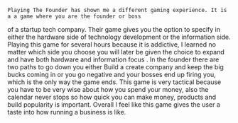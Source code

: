 	Playing The Founder has shown me a different gaming experience. It is a a game where you are the founder or boss 
  of a startup tech company. Their game gives you the option to specify in either the hardware side of technology 
  development or the information side. Playing this game for several hours because it is addictive, I learned no matter 
  which side you choose you will later be given the choice to expand and have both hardware and information focus . 
  In the founder there are two paths to go down you either Build a create company and keep the big bucks coming in or you 
  go negative and your bosses end up firing you, which is the only way the game ends. This game is very tactical 
  because you have to be very wise about how you spend your money, also the calendar never stops so how quick you can make 
  money, products and build popularity is important. Overall I feel like this game gives the user a taste into how running 
  a business is like.
